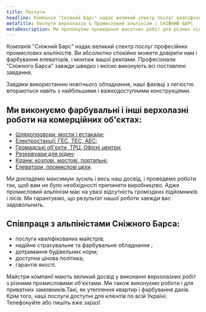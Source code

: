 ```yaml
---
title: Послуги
headline: Компанія "Сніжний Барс" надає великий спектр послуг кваліфікованих промислових альпіністів. Будівельні і клінінгові верхолазні роботи, безповітряне фарбування будівель і споруд, відновлення антикорозійного захисту металоконструкцій на будь-якій висоті.
metaTitle: Послуги верхолазів & Промисловий альпінізм | СНІЖНИЙ БАРС
metaDescription: Ми пропонуємо проведення висотних робіт для різних підприємств. Замовте послугу у професіоналів ☎ + 38 (096) 555-30-92
---
```

Компанія "Сніжний Барс" надає великий спектр послуг професійних промислових альпіністів. Ви абсолютно спокійно можете довірити нам і фарбування елеваторів, і монтаж вашої реклами. Професіонали "Сніжного Барса" завжди швидко і якісно виконують всі поставлені завдання.

Завдяки використанню новітнього обладнання, наші фахівці з легкістю впораються навіть з найбільшими і важкодоступними конструкціями.

## Ми виконуємо фарбувальні і інші верхолазні роботи на комерційних об'єктах:

- [Шляхопроводи, мости і естакади](/tipy-obektov/puteprovody-mosty-i-estakady/);
- [Електростанції: ГЕС, ТЕС, АЕС](/tipy-obektov/elektrostancii-ges-tes-aes/);
- [Громадські об'єкти, ТРЦ, Офісні центри](/tipy-obektov/obshhestvennye-obekty-trc-vokzaly/);
- [Резервуари для рідин](/tipy-obektov/rezervuary-dlya-zhidkostej/);
- [Крани: козлові, мостові, портальні](/tipy-obektov/krany-kozlovye-mostovye-portovye/);
- [Елеватори, промислові цехи](/tipy-obektov/elevatory-promyshlennye-cexa/).

Ми докладемо максимум зусиль і весь наш досвід, і проведемо роботи так, щоб вам не було необхідності припиняти виробництво. Адже промисловий альпінізм має на увазі відсутність громіздких підйомників і лісів. Ми гарантуємо, що результат нашої роботи завжди вас задовольнить.


## Співпраця з альпіністами Сніжного Барса:


- послуги кваліфікованих майстрів;
- надійне страхувальне та фарбувальне обладнання ;
- дотримання будівельних норм;
- доступна цінова політика;
- гарантія якості.

Майстри компанії мають великий досвід у виконанні верхолазних робіт з різними промисловими об'єктами. Ми також виконуємо роботи і для приватних замовників.Такі, як утеплення квартир і фарбування дахів. Крім того, наші послуги доступні для клієнтів по всій Україні. Телефонуйте або пишіть вже зараз!
